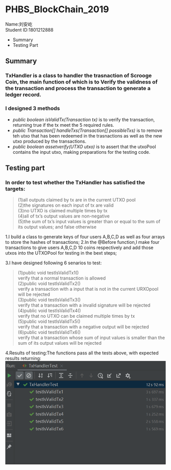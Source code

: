 # PHBS_BlockChain_2019
Name:刘安屹  <br>
Student ID:1801212888



  - Summary
  - Testing Part
 


## Summary
### TxHandler is a class to handler the trasnaction of Scrooge Coin, the main function of which is to Verify the validness of the transaction and process the transaction to generate a ledger record.
### I designed 3 methods
- *public boolean isValidTx(Transaction tx)* is to verify the transaction, returning true if the tx meet the 5 required rules.
- *public Transaction[] handleTxs(Transaction[] possibleTxs)* is to remove teh utxo that has been redeemed in the trasnactions as well as the new utxo produced by the transactions.
- *public boolean assetverify(UTXO utxo)* is to assert that the utxoPool contains the input utxo, making preparations for the testing code.



## Testing part

### In order to test whether the TxHandler has satisfied the targets:
>(1)all outputs claimed by tx are in the current UTXO pool  <br>
>(2)the signatures on each input of tx are valid  <br>
>(3)no UTXO is claimed multiple times by tx    <br>
>(4)all of tx’s output values are non-negative  <br>
>(5)the sum of tx’s input values is greater than or equal to the sum of its output values; and false otherwise

1.I build a class to generate keys of four users A,B,C,D as well as four arrays to store the hashes of transactions;
2.In the @Before function,I make four transactions to give users A,B,C,D 10 coins respectively and add those utxos into the UTXOPool for testing in the bext steps;

3.I have designed following 6 senarios to test:
>(1)public void testIsValidTx1()  <br>
    verify that a normal transaction is allowed  <br>
>(2)public void testIsValidTx2()  <br>
   verify a transaction with a input that is not in the current URXOpool will be rejected  <br>
>(3)public void testIsValidTx3()  <br>
   verify that a transaction with a invalid signature will be rejected   <br>
>(4)public void testIsValidTx4()  <br>
   verify that no UTXO can be claimed multiple times by tx  <br>
>(5)public void testIsValidTx5() <br>
   verify that a transaction with a negative output will be rejected  <br>
>(6)public void testIsValidTx6()  <br>
   verify that a transaction whose sum of input values is smaller than the sum of its output values will be rejected  <br>

4.Results of testing:The functions pass all the tests above, with expected results returning:
![](https://github.com/Keira-liu/PHBS_BlockChain_2019/raw/master/Testing%20Results.png)
